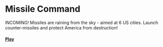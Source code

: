 # Missile Command

INCOMING! Missiles are raining from the sky - aimed at 6 US cities. Launch counter-missiles and protect America from destruction! 

#### [Play](https://tomkingkong.github.io/game-time/)
